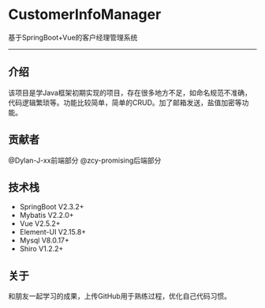 # CustomerInfoManager
基于SpringBoot+Vue的客户经理管理系统

---

## 介绍
该项目是学Java框架初期实现的项目，存在很多地方不足，如命名规范不准确，代码逻辑繁琐等。功能比较简单，简单的CRUD。加了邮箱发送，盐值加密等功能。

## 贡献者
@Dylan-J-xx前端部分
@zcy-promising后端部分

## 技术栈
- SpringBoot V2.3.2+
- Mybatis V2.2.0+
- Vue V2.5.2+
- Element-UI V2.15.8+
- Mysql V8.0.17+
- Shiro V1.2.2+

## 关于
和朋友一起学习的成果，上传GitHub用于熟练过程，优化自己代码习惯。
